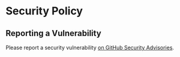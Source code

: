 # Security Policy

## Reporting a Vulnerability

Please report a security vulnerability [on GitHub Security Advisories](https://github.com/xdev-software/testcontainers-java-selenium/security/advisories/new).
